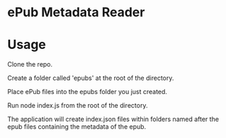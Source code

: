 # ePub Metadata Reader

# Usage
Clone the repo.

Create a folder called 'epubs' at the root of the directory.

Place ePub files into the epubs folder you just created.

Run node index.js from the root of the directory.

The application will create index.json files within folders named after the epub files containing the metadata of the epub.
